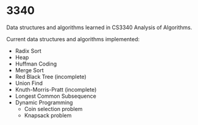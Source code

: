 # 3340
Data structures and algorithms learned in CS3340 Analysis of Algorithms.

Current data structures and algorithms implemented:
  - Radix Sort
  - Heap
  - Huffman Coding
  - Merge Sort
  - Red Black Tree (incomplete)
  - Union Find
  - Knuth-Morris-Pratt (incomplete)
  - Longest Common Subsequence
  - Dynamic Programming
    - Coin selection problem
    - Knapsack problem